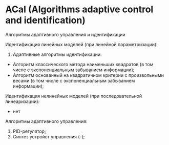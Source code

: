 # ACaI (Algorithms adaptive control and identification)
Алгоритмы адаптивного управления и идентификации

Идентификация линейных моделей (при линейной параметризации):
1) Адаптивные алгоритмы идентификации:
 - Алгоритм классического метода наименьших квадратов (в том числе с экспоненциальным забыванием информации);
 - Алгоритм основанный на квадратичном критерии с произвольными весами (в том числе с экспоненциальным забыванием информации);

Идентификация нелинейных моделей (при последовательной линеаризации):
 - нет
 
Алгоритмы адаптивного управления:
1) PID-регулятор;
2) Синтез устройст управления (-);
